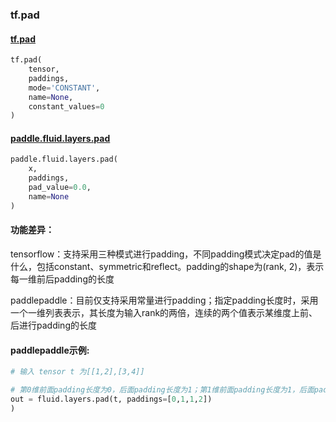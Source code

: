 
### tf.pad

#### [tf.pad](https://www.tensorflow.org/api_docs/python/tf/pad)
``` python
tf.pad(
    tensor,
    paddings,
    mode='CONSTANT',
    name=None,
    constant_values=0
)
```

#### [paddle.fluid.layers.pad](http://paddlepaddle.org/documentation/docs/zh/1.2/api_cn/layers_cn.html#cn-api-fluid-layers-pad)
``` python
paddle.fluid.layers.pad(
    x, 
    paddings, 
    pad_value=0.0, 
    name=None
)
```

#### 功能差异：
tensorflow：支持采用三种模式进行padding，不同padding模式决定pad的值是什么，包括constant、symmetric和reflect。padding的shape为(rank, 2)，表示每一维前后padding的长度  

paddlepaddle：目前仅支持采用常量进行padding；指定padding长度时，采用一个一维列表表示，其长度为输入rank的两倍，连续的两个值表示某维度上前、后进行padding的长度

#### paddlepaddle示例:
```python
# 输入 tensor t 为[[1,2],[3,4]]

# 第0维前面padding长度为0，后面padding长度为1；第1维前面padding长度为1，后面padding长度为2
out = fluid.layers.pad(t, paddings=[0,1,1,2])  
)

